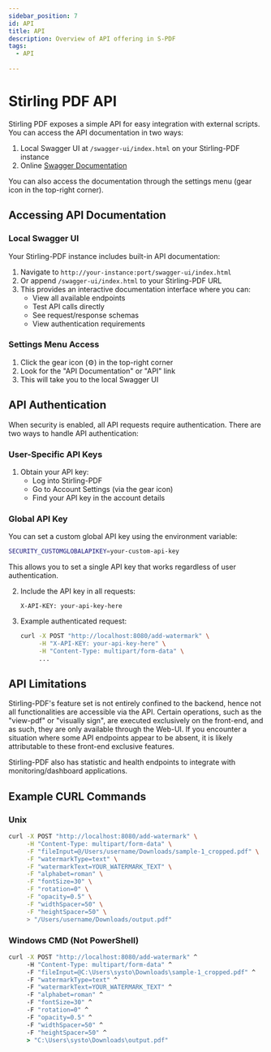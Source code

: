 ```yaml
---
sidebar_position: 7
id: API
title: API
description: Overview of API offering in S-PDF
tags:
  - API
  
---
```

# Stirling PDF API

Stirling PDF exposes a simple API for easy integration with external scripts. You can access the API documentation in two ways:

1. Local Swagger UI at `/swagger-ui/index.html` on your Stirling-PDF instance
2. Online [Swagger Documentation](https://app.swaggerhub.com/apis-docs/Frooodle/Stirling-PDF/)

You can also access the documentation through the settings menu (gear icon in the top-right corner).

## Accessing API Documentation

### Local Swagger UI
Your Stirling-PDF instance includes built-in API documentation:
1. Navigate to `http://your-instance:port/swagger-ui/index.html`
2. Or append `/swagger-ui/index.html` to your Stirling-PDF URL
3. This provides an interactive documentation interface where you can:
   - View all available endpoints
   - Test API calls directly
   - See request/response schemas
   - View authentication requirements

### Settings Menu Access
1. Click the gear icon (⚙️) in the top-right corner
2. Look for the "API Documentation" or "API" link
3. This will take you to the local Swagger UI

## API Authentication

When security is enabled, all API requests require authentication. There are two ways to handle API authentication:

### User-Specific API Keys
1. Obtain your API key:
   - Log into Stirling-PDF
   - Go to Account Settings (via the gear icon)
   - Find your API key in the account details

### Global API Key
You can set a custom global API key using the environment variable:
```bash
SECURITY_CUSTOMGLOBALAPIKEY=your-custom-api-key
```
This allows you to set a single API key that works regardless of user authentication.

2. Include the API key in all requests:
   ```http
   X-API-KEY: your-api-key-here
   ```

3. Example authenticated request:
   ```bash
   curl -X POST "http://localhost:8080/add-watermark" \
        -H "X-API-KEY: your-api-key-here" \
        -H "Content-Type: multipart/form-data" \
        ...
   ```

## API Limitations

Stirling-PDF's feature set is not entirely confined to the backend, hence not all functionalities are accessible via the API. Certain operations, such as the "view-pdf" or "visually sign", are executed exclusively on the front-end, and as such, they are only available through the Web-UI. If you encounter a situation where some API endpoints appear to be absent, it is likely attributable to these front-end exclusive features.

Stirling-PDF also has statistic and health endpoints to integrate with monitoring/dashboard applications.

## Example CURL Commands

### Unix
```bash
curl -X POST "http://localhost:8080/add-watermark" \
     -H "Content-Type: multipart/form-data" \
     -F "fileInput=@/Users/username/Downloads/sample-1_cropped.pdf" \
     -F "watermarkType=text" \
     -F "watermarkText=YOUR_WATERMARK_TEXT" \
     -F "alphabet=roman" \
     -F "fontSize=30" \
     -F "rotation=0" \
     -F "opacity=0.5" \
     -F "widthSpacer=50" \
     -F "heightSpacer=50" \
     > "/Users/username/Downloads/output.pdf"
```

### Windows CMD (Not PowerShell) 
```cmd
curl -X POST "http://localhost:8080/add-watermark" ^
     -H "Content-Type: multipart/form-data" ^
     -F "fileInput=@C:\Users\systo\Downloads\sample-1_cropped.pdf" ^
     -F "watermarkType=text" ^
     -F "watermarkText=YOUR_WATERMARK_TEXT" ^
     -F "alphabet=roman" ^
     -F "fontSize=30" ^
     -F "rotation=0" ^
     -F "opacity=0.5" ^
     -F "widthSpacer=50" ^
     -F "heightSpacer=50" ^
     > "C:\Users\systo\Downloads\output.pdf"
```